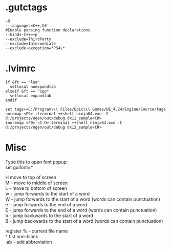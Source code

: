 # .gutctags
```
-R
--languages=C++,C#
#Enable parsing function declarations
--kinds-C++=+p
--exclude=ThirdParty
--exclude=Intermediate
--exclude-exception=*PS4\*
```

# .lvimrc
```
if &ft == "lua"
  setlocal noexpandtab
elseif &ft == "cpp"
  setlocal expandtab
endif

set tags+=C:/Program\\\ Files/Epic\\\ Games/UE_4.24/Engine/Source/tags
noremap <F9> :terminal ++shell ninja64.exe -C d:/projects/ngen/out/debug dx12_sample<CR>
inoremap <F9> <C-O>:terminal ++shell ninja64.exe -C d:/projects/ngen/out/debug dx12_sample<CR>
```


# Misc
Type this to open font popup:  
set guifont=*

H move to top of screen  
M - move to middle of screen  
L - move to bottom of screen  
w - jump forwards to the start of a word  
W - jump forwards to the start of a word (words can contain punctuation)  
e - jump forwards to the end of a word  
E - jump forwards to the end of a word (words can contain punctuation)  
b - jump backwards to the start of a word  
B - jump backwards to the start of a word (words can contain punctuation)  

register % - current file name  
^ fist non-blank  
:ab - add abbreviation  
